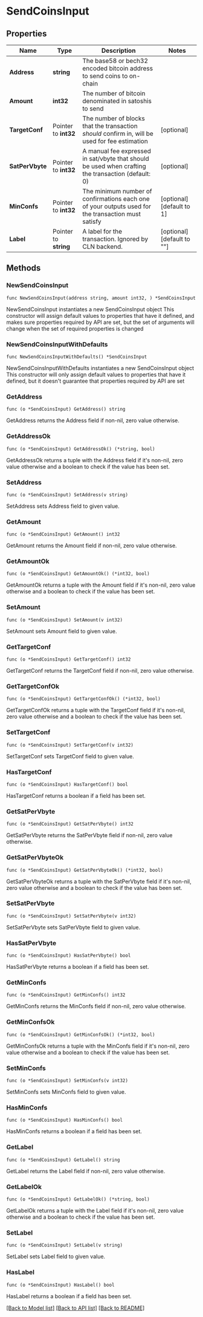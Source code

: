 # SendCoinsInput

## Properties

Name | Type | Description | Notes
------------ | ------------- | ------------- | -------------
**Address** | **string** | The base58 or bech32 encoded bitcoin address to send coins to on-chain | 
**Amount** | **int32** | The number of bitcoin denominated in satoshis to send | 
**TargetConf** | Pointer to **int32** | The number of blocks that the transaction *should* confirm in, will be used for fee estimation | [optional] 
**SatPerVbyte** | Pointer to **int32** | A manual fee expressed in sat/vbyte that should be used when crafting the transaction (default: 0) | [optional] 
**MinConfs** | Pointer to **int32** | The minimum number of confirmations each one of your outputs used for the transaction must satisfy | [optional] [default to 1]
**Label** | Pointer to **string** | A label for the transaction. Ignored by CLN backend. | [optional] [default to ""]

## Methods

### NewSendCoinsInput

`func NewSendCoinsInput(address string, amount int32, ) *SendCoinsInput`

NewSendCoinsInput instantiates a new SendCoinsInput object
This constructor will assign default values to properties that have it defined,
and makes sure properties required by API are set, but the set of arguments
will change when the set of required properties is changed

### NewSendCoinsInputWithDefaults

`func NewSendCoinsInputWithDefaults() *SendCoinsInput`

NewSendCoinsInputWithDefaults instantiates a new SendCoinsInput object
This constructor will only assign default values to properties that have it defined,
but it doesn't guarantee that properties required by API are set

### GetAddress

`func (o *SendCoinsInput) GetAddress() string`

GetAddress returns the Address field if non-nil, zero value otherwise.

### GetAddressOk

`func (o *SendCoinsInput) GetAddressOk() (*string, bool)`

GetAddressOk returns a tuple with the Address field if it's non-nil, zero value otherwise
and a boolean to check if the value has been set.

### SetAddress

`func (o *SendCoinsInput) SetAddress(v string)`

SetAddress sets Address field to given value.


### GetAmount

`func (o *SendCoinsInput) GetAmount() int32`

GetAmount returns the Amount field if non-nil, zero value otherwise.

### GetAmountOk

`func (o *SendCoinsInput) GetAmountOk() (*int32, bool)`

GetAmountOk returns a tuple with the Amount field if it's non-nil, zero value otherwise
and a boolean to check if the value has been set.

### SetAmount

`func (o *SendCoinsInput) SetAmount(v int32)`

SetAmount sets Amount field to given value.


### GetTargetConf

`func (o *SendCoinsInput) GetTargetConf() int32`

GetTargetConf returns the TargetConf field if non-nil, zero value otherwise.

### GetTargetConfOk

`func (o *SendCoinsInput) GetTargetConfOk() (*int32, bool)`

GetTargetConfOk returns a tuple with the TargetConf field if it's non-nil, zero value otherwise
and a boolean to check if the value has been set.

### SetTargetConf

`func (o *SendCoinsInput) SetTargetConf(v int32)`

SetTargetConf sets TargetConf field to given value.

### HasTargetConf

`func (o *SendCoinsInput) HasTargetConf() bool`

HasTargetConf returns a boolean if a field has been set.

### GetSatPerVbyte

`func (o *SendCoinsInput) GetSatPerVbyte() int32`

GetSatPerVbyte returns the SatPerVbyte field if non-nil, zero value otherwise.

### GetSatPerVbyteOk

`func (o *SendCoinsInput) GetSatPerVbyteOk() (*int32, bool)`

GetSatPerVbyteOk returns a tuple with the SatPerVbyte field if it's non-nil, zero value otherwise
and a boolean to check if the value has been set.

### SetSatPerVbyte

`func (o *SendCoinsInput) SetSatPerVbyte(v int32)`

SetSatPerVbyte sets SatPerVbyte field to given value.

### HasSatPerVbyte

`func (o *SendCoinsInput) HasSatPerVbyte() bool`

HasSatPerVbyte returns a boolean if a field has been set.

### GetMinConfs

`func (o *SendCoinsInput) GetMinConfs() int32`

GetMinConfs returns the MinConfs field if non-nil, zero value otherwise.

### GetMinConfsOk

`func (o *SendCoinsInput) GetMinConfsOk() (*int32, bool)`

GetMinConfsOk returns a tuple with the MinConfs field if it's non-nil, zero value otherwise
and a boolean to check if the value has been set.

### SetMinConfs

`func (o *SendCoinsInput) SetMinConfs(v int32)`

SetMinConfs sets MinConfs field to given value.

### HasMinConfs

`func (o *SendCoinsInput) HasMinConfs() bool`

HasMinConfs returns a boolean if a field has been set.

### GetLabel

`func (o *SendCoinsInput) GetLabel() string`

GetLabel returns the Label field if non-nil, zero value otherwise.

### GetLabelOk

`func (o *SendCoinsInput) GetLabelOk() (*string, bool)`

GetLabelOk returns a tuple with the Label field if it's non-nil, zero value otherwise
and a boolean to check if the value has been set.

### SetLabel

`func (o *SendCoinsInput) SetLabel(v string)`

SetLabel sets Label field to given value.

### HasLabel

`func (o *SendCoinsInput) HasLabel() bool`

HasLabel returns a boolean if a field has been set.


[[Back to Model list]](../README.md#documentation-for-models) [[Back to API list]](../README.md#documentation-for-api-endpoints) [[Back to README]](../README.md)


